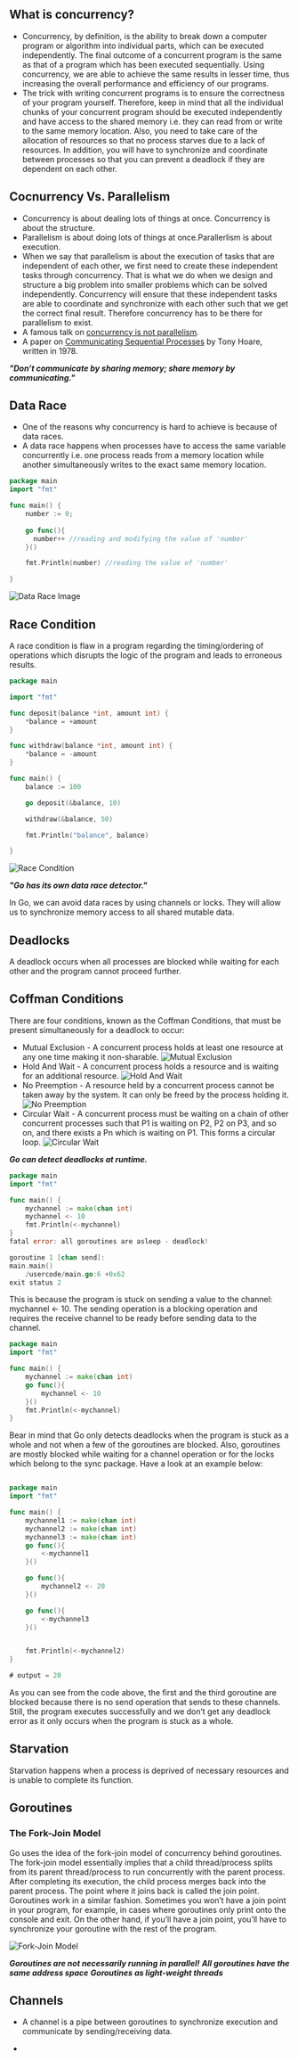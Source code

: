 ## What is concurrency?

- Concurrency, by definition, is the ability to break down a computer program or algorithm into individual parts, which can be executed independently. The final outcome of a concurrent program is the same as that of a program which has been executed sequentially. Using concurrency, we are able to achieve the same results in lesser time, thus increasing the overall performance and efficiency of our programs.
- The trick with writing concurrent programs is to ensure the correctness of your program yourself. Therefore, keep in mind that all the individual chunks of your concurrent program should be executed independently and have access to the shared memory i.e. they can read from or write to the same memory location. Also, you need to take care of the allocation of resources so that no process starves due to a lack of resources. In addition, you will have to synchronize and coordinate between processes so that you can prevent a deadlock if they are dependent on each other.


## Cocnurrency Vs. Parallelism

- Concurrency is about dealing lots of things at once. Concurrency is about the structure.
- Parallelism is about doing lots of things at once.Parallerlism is about execution.
- When we say that parallelism is about the execution of tasks that are independent of each other, we first need to create these independent tasks through concurrency. That is what we do when we design and structure a big problem into smaller problems which can be solved independently. Concurrency will ensure that these independent tasks are able to coordinate and synchronize with each other such that we get the correct final result. Therefore concurrency has to be there for parallelism to exist.
- A famous talk on [concurrency is not parallelism](https://go.dev/blog/waza-talk).
- A paper on [Communicating Sequential Processes](https://dl.acm.org/doi/10.1145/359576.359585) by Tony Hoare, written in 1978.

***"Don’t communicate by sharing memory; share memory by communicating."***

## Data Race

- One of the reasons why concurrency is hard to achieve is because of data races.
- A data race happens when processes have to access the same variable concur­rently i.e. one process reads from a memory location while another simultaneously writes to the exact same memory location.

```go
package main
import "fmt"

func main() {
    number := 0;
    
    go func(){
      number++ //reading and modifying the value of 'number'
    }()

    fmt.Println(number) //reading the value of 'number'

}
```

![Data Race Image](./datarace.png "Data Race Explained")

## Race Condition

A race condition is flaw in a program regarding the timing/ordering of operations which disrupts the logic of the program and leads to erroneous results.

```go
package main

import "fmt"

func deposit(balance *int, amount int) {
	*balance = +amount
}

func withdraw(balance *int, amount int) {
	*balance = -amount
}

func main() {
	balance := 100

	go deposit(&balance, 10)

	withdraw(&balance, 50)

	fmt.Println("balance", balance)

}
```

![Race Condition](./racecondition.png "Race Condition Explained")


***"Go has its own data race detector."***

In Go, we can avoid data races by using channels or locks. They will allow us to synchronize memory access to all shared mutable data.


## Deadlocks

A deadlock occurs when all processes are blocked while waiting for each other and the program cannot proceed further.

## Coffman Conditions

There are four conditions, known as the Coffman Conditions, that must be present simultaneously for a deadlock to occur:

- Mutual Exclusion - A concurrent process holds at least one resource at any one time making it non-sharable.
![Mutual Exclusion](./mutualexclusion.png "Mutual Exclusion Explained")
- Hold And Wait - A concurrent process holds a resource and is waiting for an additional resource.
![Hold And Wait](./hold&wait.png "Hold And Wait Explained")
- No Preemption - A resource held by a concurrent process cannot be taken away by the system. It can only be freed by the process holding it.
![No Preemption](./nopreemption.png "No Preemption Explained")
- Circular Wait -  A concurrent process must be waiting on a chain of other concurrent processes such that P1 is waiting on P2, P2 on P3, and so on, and there exists a Pn which is waiting on P1. This forms a circular loop.
![Circular Wait](./circularwait.png "Circular Wait Explained")

***Go can detect deadlocks at runtime.***
```go
package main
import "fmt"

func main() {
	mychannel := make(chan int)
	mychannel <- 10
	fmt.Println(<-mychannel)
}
fatal error: all goroutines are asleep - deadlock!

goroutine 1 [chan send]:
main.main()
    /usercode/main.go:6 +0x62
exit status 2
```
This is because the program is stuck on sending a value to the channel: mychannel <- 10. The sending operation is a blocking operation and requires the receive channel to be ready before sending data to the channel.

```go
package main
import "fmt"

func main() {
	mychannel := make(chan int)
	go func(){
		mychannel <- 10
	}()
	fmt.Println(<-mychannel)
}
```

Bear in mind that Go only detects deadlocks when the program is stuck as a whole and not when a few of the goroutines are blocked. Also, goroutines are mostly blocked while waiting for a channel operation or for the locks which belong to the sync package. Have a look at an example below:

```go

package main
import "fmt"

func main() {
	mychannel1 := make(chan int)
	mychannel2 := make(chan int)
	mychannel3 := make(chan int)
	go func(){
		<-mychannel1
	}()

	go func(){
		mychannel2 <- 20
	}()

	go func(){
		<-mychannel3 
	}()


	fmt.Println(<-mychannel2)
}

# output = 20
```

As you can see from the code above, the first and the third goroutine are blocked because there is no send operation that sends to these channels. Still, the program executes successfully and we don’t get any deadlock error as it only occurs when the program is stuck as a whole.

## Starvation

Starvation happens when a process is deprived of necessary resources and is unable to complete its function.

## Goroutines

### The Fork-Join Model

Go uses the idea of the fork-join model of concurrency behind goroutines. The fork-join model essentially implies that a child thread/process splits from its parent thread/process to run concurrently with the parent process. After completing its execution, the child process merges back into the parent process. The point where it joins back is called the join point. Goroutines work in a similar fashion. Sometimes you won’t have a join point in your program, for example, in cases where goroutines only print onto the console and exit. On the other hand, if you’ll have a join point, you’ll have to synchronize your goroutine with the rest of the program.

![Fork-Join Model](./forkandjoin.png "Fork-Join Model Explained")

***Goroutines are not necessarily running in parallel!***
***All goroutines have the same address space***
***Goroutines as light-weight threads***

## Channels

- A channel is a pipe between goroutines to synchronize execution and communicate by sending/receiving data.

- 
